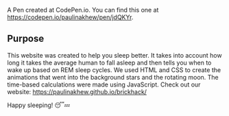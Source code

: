 A Pen created at CodePen.io. You can find this one at https://codepen.io/paulinakhew/pen/jdQKYr.

## Purpose
This website was created to help you sleep better. It takes into account how long it takes the average human to fall asleep and then tells you when to wake up based on REM sleep cycles. We used HTML and CSS to create the animations that went into the background stars and the rotating moon. The time-based calculations were made using JavaScript. Check out our website:
https://paulinakhew.github.io/brickhack/
 
Happy sleeping! 😴💤
